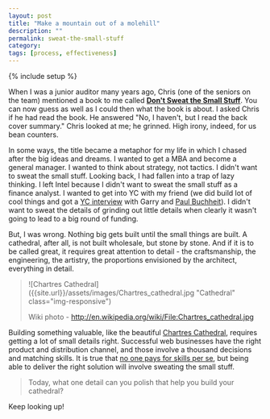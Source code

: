 ```yaml
---
layout: post
title: "Make a mountain out of a molehill"
description: ""
permalink: sweat-the-small-stuff
category:
tags: [process, effectiveness]
---
```

{% include setup %}

When I was a junior auditor many years ago, Chris (one of the seniors on the team) mentioned a book to me called [__Don\'t Sweat the Small Stuff__](http://www.amazon.com/Dont-Sweat-Small-Stuff-Its/dp/0786881852). You can now guess as well as I could then what the book is about. I asked Chris if he had read the book. He answered "No, I haven\'t, but I read the back cover summary." Chris looked at me; he grinned. High irony, indeed, for us bean counters.

In some ways, the title became a metaphor for my life in which I chased after the big ideas and dreams. I wanted to get a MBA and become a general manager. I wanted to think about strategy, not tactics. I didn\'t want to sweat the small stuff. Looking back, I had fallen into a trap of lazy thinking. I left Intel because I didn\'t want to sweat the small stuff as a finance analyst. I wanted to get into YC with my friend (we did build lot of cool things and got a [YC interview]() with Garry and [Paul Buchheit](http://paulbuchheit.blogspot.com/)). I didn\'t want to sweat the details of grinding out little details when clearly it wasn\'t going to lead to a big round of funding.

But, I was wrong. Nothing big gets built until the small things are built. A cathedral, after all, is not built wholesale, but stone by stone. And if it is to be called great, it requires great attention to detail - the craftsmanship, the engineering, the artistry, the proportions envisioned by the architect, everything in detail.

> ![Chartres Cathedral]({{site.url}}/assets/images/Chartres_cathedral.jpg "Cathedral" class="img-responsive")
>
> Wiki photo - http://en.wikipedia.org/wiki/File:Chartres_cathedral.jpg

Building something valuable, like the beautiful [Chartres Cathedral](http://en.wikipedia.org/wiki/Chartres_Cathedral), requires getting a lot of small details right. Successful web businesses have the right product and distribution channel, and those involve a thousand decisions and matching skills. It is true that [no one pays for skills per se](../what-is-a-skill-worth), but being able to deliver the right solution will involve sweating the small stuff.

<blockquote class="pattern-diagonal">
Today, what one detail can you polish that help you build your cathedral?
</blockquote>

Keep looking up!
